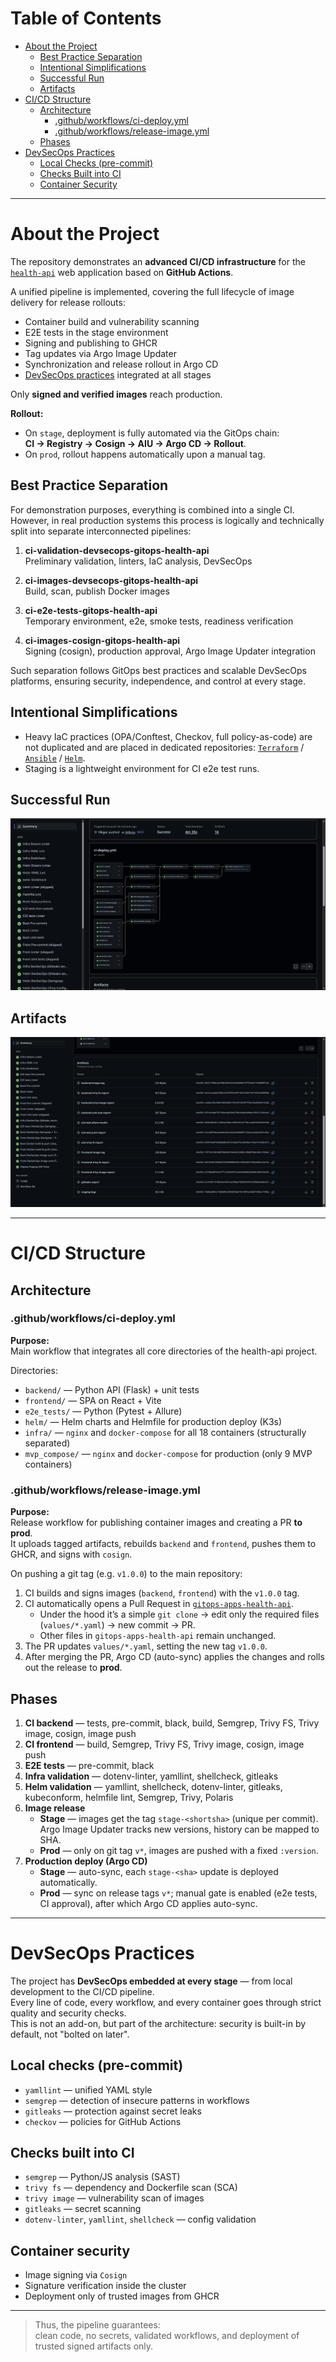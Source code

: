 # Table of Contents

- [About the Project](#about-the-project)  
  - [Best Practice Separation](#best-practice-separation)  
  - [Intentional Simplifications](#intentional-simplifications)  
  - [Successful Run](#successful-run)  
  - [Artifacts](#artifacts)  
- [CI/CD Structure](#cicd-structure)  
  - [Architecture](#architecture)  
    - [.github/workflows/ci-deploy.yml](#githubworkflowsci-deployyml)  
    - [.github/workflows/release-image.yml](#githubworkflowsrelease-imageyml)  
  - [Phases](#phases)  
- [DevSecOps Practices](#devsecops-practices)  
  - [Local Checks (pre-commit)](#local-checks-pre-commit)  
  - [Checks Built into CI](#checks-built-into-ci)  
  - [Container Security](#container-security)  

---

# About the Project

The repository demonstrates an **advanced CI/CD infrastructure** for the [`health-api`](https://github.com/vikgur/health-api-for-microservice-stack-english-vers) web application based on **GitHub Actions**.  

A unified pipeline is implemented, covering the full lifecycle of image delivery for release rollouts:

- Container build and vulnerability scanning  
- E2E tests in the stage environment  
- Signing and publishing to GHCR  
- Tag updates via Argo Image Updater  
- Synchronization and release rollout in Argo CD  
- [DevSecOps practices](#devsecops-practices) integrated at all stages  

Only **signed and verified images** reach production.  

**Rollout:**
- On `stage`, deployment is fully automated via the GitOps chain:  
**CI → Registry → Cosign → AIU → Argo CD → Rollout**.  
- On `prod`, rollout happens automatically upon a manual tag.

## Best Practice Separation

For demonstration purposes, everything is combined into a single CI.  
However, in real production systems this process is logically and technically split into separate interconnected pipelines:

1. **ci-validation-devsecops-gitops-health-api**  
   Preliminary validation, linters, IaC analysis, DevSecOps

2. **ci-images-devsecops-gitops-health-api**  
   Build, scan, publish Docker images

3. **ci-e2e-tests-gitops-health-api**  
   Temporary environment, e2e, smoke tests, readiness verification

4. **ci-images-cosign-gitops-health-api**  
   Signing (cosign), production approval, Argo Image Updater integration

Such separation follows GitOps best practices and scalable DevSecOps platforms, ensuring security, independence, and control at every stage.

## Intentional Simplifications

- Heavy IaC practices (OPA/Conftest, Checkov, full policy-as-code) are not duplicated and are placed in dedicated repositories: [`Terraform`](https://github.com/vikgur/terraform-yandex-cloud-health-api-english-vers) / [`Ansible`](https://github.com/vikgur/ansible-gitops-bootstrap-health-api-english-vers) / [`Helm`](https://github.com/vikgur/helm-blue-green-canary-gitops-health-api-english-vers).  
- Staging is a lightweight environment for CI e2e test runs.  

## Successful Run

![CI](screenshots/ci.png)  

## Artifacts

![CI](screenshots/ci_artifacts.png)  

---

# CI/CD Structure

## Architecture

### .github/workflows/ci-deploy.yml

**Purpose:**  
Main workflow that integrates all core directories of the health-api project.

Directories:

- `backend/` — Python API (Flask) + unit tests  
- `frontend/` — SPA on React + Vite  
- `e2e_tests/` — Python (Pytest + Allure)  
- `helm/` — Helm charts and Helmfile for production deploy (K3s)  
- `infra/` — `nginx` and `docker-compose` for all 18 containers (structurally separated)  
- `mvp_compose/` — `nginx` and `docker-compose` for production (only 9 MVP containers)  

### .github/workflows/release-image.yml

**Purpose:**  
Release workflow for publishing container images and creating a PR **to prod**.  
It uploads tagged artifacts, rebuilds `backend` and `frontend`, pushes them to GHCR, and signs with `cosign`.  

On pushing a git tag (e.g. `v1.0.0`) to the main repository:  
1. CI builds and signs images (`backend`, `frontend`) with the `v1.0.0` tag.  
2. CI automatically opens a Pull Request in [`gitops-apps-health-api`](https://github.com/vikgur/gitops-apps-health-api-english-vers).  
   * Under the hood it’s a simple `git clone` → edit only the required files (`values/*.yaml`) → new commit → PR.  
   * Other files in `gitops-apps-health-api` remain unchanged.  
3. The PR updates `values/*.yaml`, setting the new tag `v1.0.0`.  
4. After merging the PR, Argo CD (auto-sync) applies the changes and rolls out the release to **prod**.  

## Phases

1. **CI backend** — tests, pre-commit, black, build, Semgrep, Trivy FS, Trivy image, cosign, image push  
2. **CI frontend** — build, Semgrep, Trivy FS, Trivy image, cosign, image push  
3. **E2E tests** — pre-commit, black  
4. **Infra validation** — dotenv-linter, yamllint, shellcheck, gitleaks  
5. **Helm validation** — yamllint, shellcheck, dotenv-linter, gitleaks, kubeconform, helmfile lint, Semgrep, Trivy, Polaris  
6. **Image release**  
   * **Stage** — images get the tag `stage-<shortsha>` (unique per commit). Argo Image Updater tracks new versions, history can be mapped to SHA.  
   * **Prod** — only on git tag `v*`, images are pushed with a fixed `:version`.  
7. **Production deploy (Argo CD)**  
   * **Stage** — auto-sync, each `stage-<sha>` update is deployed automatically.  
   * **Prod** — sync on release tags `v*`; manual gate is enabled (e2e tests, CI approval), after which Argo CD applies auto-sync.  

---

# DevSecOps Practices

The project has **DevSecOps embedded at every stage** — from local development to the CI/CD pipeline.  
Every line of code, every workflow, and every container goes through strict quality and security checks.  
This is not an add-on, but part of the architecture: security is built-in by default, not "bolted on later".  

## Local checks (pre-commit)

- `yamllint` — unified YAML style  
- `semgrep` — detection of insecure patterns in workflows  
- `gitleaks` — protection against secret leaks  
- `checkov` — policies for GitHub Actions  

## Checks built into CI

- `semgrep` — Python/JS analysis (SAST)  
- `trivy fs` — dependency and Dockerfile scan (SCA)  
- `trivy image` — vulnerability scan of images  
- `gitleaks` — secret scanning  
- `dotenv-linter`, `yamllint`, `shellcheck` — config validation  

## Container security

- Image signing via `Cosign`  
- Signature verification inside the cluster  
- Deployment only of trusted images from GHCR  

---

> Thus, the pipeline guarantees:  
> clean code, no secrets, validated workflows, and deployment of trusted signed artifacts only.
